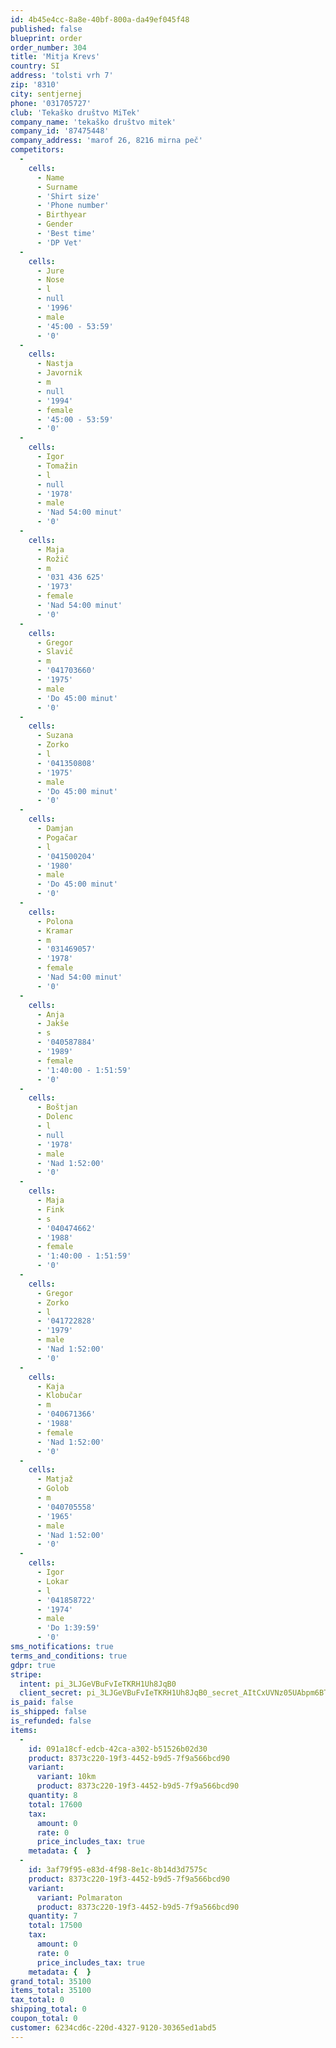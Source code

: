 ```yaml
---
id: 4b45e4cc-8a8e-40bf-800a-da49ef045f48
published: false
blueprint: order
order_number: 304
title: 'Mitja Krevs'
country: SI
address: 'tolsti vrh 7'
zip: '8310'
city: sentjernej
phone: '031705727'
club: 'Tekaško društvo MiTek'
company_name: 'tekaško društvo mitek'
company_id: '87475448'
company_address: 'marof 26, 8216 mirna peč'
competitors:
  -
    cells:
      - Name
      - Surname
      - 'Shirt size'
      - 'Phone number'
      - Birthyear
      - Gender
      - 'Best time'
      - 'DP Vet'
  -
    cells:
      - Jure
      - Nose
      - l
      - null
      - '1996'
      - male
      - '45:00 - 53:59'
      - '0'
  -
    cells:
      - Nastja
      - Javornik
      - m
      - null
      - '1994'
      - female
      - '45:00 - 53:59'
      - '0'
  -
    cells:
      - Igor
      - Tomažin
      - l
      - null
      - '1978'
      - male
      - 'Nad 54:00 minut'
      - '0'
  -
    cells:
      - Maja
      - Rožič
      - m
      - '031 436 625'
      - '1973'
      - female
      - 'Nad 54:00 minut'
      - '0'
  -
    cells:
      - Gregor
      - Slavič
      - m
      - '041703660'
      - '1975'
      - male
      - 'Do 45:00 minut'
      - '0'
  -
    cells:
      - Suzana
      - Zorko
      - l
      - '041350808'
      - '1975'
      - male
      - 'Do 45:00 minut'
      - '0'
  -
    cells:
      - Damjan
      - Pogačar
      - l
      - '041500204'
      - '1980'
      - male
      - 'Do 45:00 minut'
      - '0'
  -
    cells:
      - Polona
      - Kramar
      - m
      - '031469057'
      - '1978'
      - female
      - 'Nad 54:00 minut'
      - '0'
  -
    cells:
      - Anja
      - Jakše
      - s
      - '040587884'
      - '1989'
      - female
      - '1:40:00 - 1:51:59'
      - '0'
  -
    cells:
      - Boštjan
      - Dolenc
      - l
      - null
      - '1978'
      - male
      - 'Nad 1:52:00'
      - '0'
  -
    cells:
      - Maja
      - Fink
      - s
      - '040474662'
      - '1988'
      - female
      - '1:40:00 - 1:51:59'
      - '0'
  -
    cells:
      - Gregor
      - Zorko
      - l
      - '041722828'
      - '1979'
      - male
      - 'Nad 1:52:00'
      - '0'
  -
    cells:
      - Kaja
      - Klobučar
      - m
      - '040671366'
      - '1988'
      - female
      - 'Nad 1:52:00'
      - '0'
  -
    cells:
      - Matjaž
      - Golob
      - m
      - '040705558'
      - '1965'
      - male
      - 'Nad 1:52:00'
      - '0'
  -
    cells:
      - Igor
      - Lokar
      - l
      - '041858722'
      - '1974'
      - male
      - 'Do 1:39:59'
      - '0'
sms_notifications: true
terms_and_conditions: true
gdpr: true
stripe:
  intent: pi_3LJGeVBuFvIeTKRH1Uh8JqB0
  client_secret: pi_3LJGeVBuFvIeTKRH1Uh8JqB0_secret_AItCxUVNz05UAbpm6BT5AnHFX
is_paid: false
is_shipped: false
is_refunded: false
items:
  -
    id: 091a18cf-edcb-42ca-a302-b51526b02d30
    product: 8373c220-19f3-4452-b9d5-7f9a566bcd90
    variant:
      variant: 10km
      product: 8373c220-19f3-4452-b9d5-7f9a566bcd90
    quantity: 8
    total: 17600
    tax:
      amount: 0
      rate: 0
      price_includes_tax: true
    metadata: {  }
  -
    id: 3af79f95-e83d-4f98-8e1c-8b14d3d7575c
    product: 8373c220-19f3-4452-b9d5-7f9a566bcd90
    variant:
      variant: Polmaraton
      product: 8373c220-19f3-4452-b9d5-7f9a566bcd90
    quantity: 7
    total: 17500
    tax:
      amount: 0
      rate: 0
      price_includes_tax: true
    metadata: {  }
grand_total: 35100
items_total: 35100
tax_total: 0
shipping_total: 0
coupon_total: 0
customer: 6234cd6c-220d-4327-9120-30365ed1abd5
---
```

